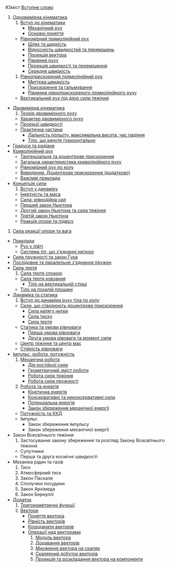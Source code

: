 #Зміст
[Вступне слово](book/vstupne_slovo.md)
1. [Одновимірна кінематика](book/chapter_1/1vstup.md)
   1. [Вступ до кінематики](book/chapter_1/1vstup.md)
       * [Механічний рух](book/chapter_1/2mehanichnii_ruh.md)
       * [Основні поняття](book/chapter_1/3osnovni_ponyattya.md)
   * [Рівномірний прямолінійний рух](book/chapter_1/4shlyah_ta_shv.md)
       * [Шлях та шидкість](book/chapter_1/4shlyah_ta_shv.md) 
       * [Вiдноснiсть швидкостей та перемiщень](book/chapter_1/5vidnosnist.md)
       * [Проекцiя вектора](book/chapter_1/6proektsiya_vektora.md)
       * [Рiвняння руху](book/chapter_1/7rivnyannya_ruhu.md) 
       * [Проекцiя швидкостi та перемiщення](book/chapter_1/8proektsiya.md)
       * [Середня швидкiсть](book/chapter_1/9serednya_shvidkist.md)
   1. [Рiвноприскорений прямолiнiйний рух](book/chapter_2/1rivnopriskorenii_ruh.md)
       * [Миттєва швидкiсть](book/chapter_2/2miteva_shvidkist.md)
       * [Прискорення та гальмування](book/chapter_2/3priskorennya.md)
       * [Рiвняння рiвноприскореного прямолiнiйного руху](book/chapter_2/4rivnyannya.md)
   * [Вертикальний рух пiд дiєю сили тяжiння](book/chapter_2/5vertikalnii.md)
* [Двовимірна кінематика](book/chapter_3/teorya_dvovimrnogo_ruhu.md)
  1. [Теорія двовимірного руху](book/chapter_3/teorya_dvovimrnogo_ruhu.md)
    * [Характер двовимірного руху](book/chapter_3/harakter_dvovimrnogo_ruhu.md)
    * [Проекції швидкості](book/chapter_3/proekts_shvidkost.md)
  * [Практична частина](book/chapter_3/praktichna_chastina.md)
    * [Дальність польоту, максимальна висота, час падіння](book/chapter_3/dalnst_polotu,_maksimalna_visota,_chas_padnnya.md)
    * [Тіло, що кинуте горизонтально](book/chapter_3/tilo,_scho_kinute_gorizontalno.md)
 * [Градуси та радіани](book/chapter_3/gradusi_ta_radani.md)
 * [Криволінійний рух](book/chapter_3/krivolninii_ruh.md)
   * [Тангенціальне та доцентрове прискорення](book/chapter_3/tangentsalne_ta_dotsentrove_priskorennya.md)
   * [Загальна характеристика криволінійного руху](book/chapter_3/zagalna_harakteristika_krivolninogo_ruhu.md)
   * [Рівномірний рух по колу](book/chapter_3/rvnomrnii_ruh_po_kolu.md)
   * [Виведення. Доцентрове прискорення (додатково)](book/chapter_3/vivedennya_dotsentrove_priskorennya_dodatkovo.md)
   * [Важливі приклади](book/chapter_3/vazhliv_prikladi.md)
* [Концепція сили](book/chapter_4/vstup_u_dinamku.md) 
  1. [Вступ у динаміку](book/chapter_4/vstup_u_dinamku.md)
  * [Інертність та маса](book/chapter_4/nertnst_ta_masa.md)
  * [Сила: рівнодійна сил](book/chapter_4/sila_rvnodina_sil.md)
  * [Перший закон Ньютона](book/chapter_4/pershii_zakon_nyutona.md)
  * [Другий закон Ньютона та сила тяжіння](book/chapter_4/drugii_zakon_nyutona_ta_sila_tyazhnnya.md)
  * [Третій закон Ньютона](book/chapter_4/treti_zakon_nyutona.md)
  * [Реакція опори та підвісу](book/chapter_4/reaktsiya_opori_ta_pidvisu.md)
 1. [Сила реакції опори та вага](book/chapter_4/sila_reakts_opori_ta_vaga.md)
 * [Приклади](book/chapter_4/prikladi.md)
    * [Рух у ліфті](book/chapter_4/ruh_u_lft.md)
    * [Система тіл, що з'єднанні ниткою](book/chapter_4/sistema_tl,_scho_zdnann_nitkoyu.md)
 * [Сила пружності та закон Гука](book/chapter_4/sila_pruzhnost_ta_zakon_guka.md)
  * [Послідовне та паралельне з'єднання пружин](book/chapter_4/posldovne_ta_paralelne_zdnannya_pruzhin.md)
* [Сила тертя](book/chapter_5/silatertya.md)
    1. [Сила тертя спокою](book/chapter_5/sila_tertya_spokoyu.md)
    * [Сила тертя ковзання](book/chapter_5/sila_tertya_kovzannya.md)
        * [Тiло на вертикальнiй стiнцi](book/chapter_5/tilo_na_vertikalnii_stintsi.md)
    * [Тiло на похилiй площинi](book/chapter_5/tilo_na_pohilii_ploschini.md)
* [Динамiка та статика](book/chapter_6/vstup_do_dinamiki_ruhu_tila_po_kolu.md)
    1. [Вступ до динамiки руху тiла по колу](book/chapter_6/vstup_do_dinamiki_ruhu_tila_po_kolu.md)
    * [Сили, що створюють доцентрове прискорення](book/chapter_6/sili,_scho_stvoryuyut_dotsentrove_priskorennya.md)
        * [Сила натягу нитки](book/chapter_6/sila_natyagu_nitki.md)
        * [Сила тиску](book/chapter_6/sila_tisku.md)
        * [Сила тертя](book/chapter_6/sila_tertya.md)
    * [Статика та умови рiвноваги](book/chapter_6/statika_ta_umovi_rivnovagi.md)
        * [Перша умова рiвноваги](book/chapter_6/persha_umova_rivnovagi.md)
        * [Друга умова рiвоваги та момент сили](book/chapter_6/druga_umova_rivovagi_ta_moment_sili.md)
    * [Центр тяжiння та центр мас](book/chapter_6/tsentr_tyazhinnya_ta_tsentr_mas.md)
    * [Стiйкiсть рiвноваги](book/chapter_6/stiikist_rivnovagi.md)
* [Iмпульс, робота, потужнiсть](book/chapter_7/impuls,_robota,_potuzhnist.md)
    1. [Механiчна робота](book/chapter_7/mehanichna_robota.md)
        * [Дiя постiйної сили](book/chapter_7/diya_postiino_sili.md)
        * [Геометричний змiст роботи](book/chapter_7/geometrichnii_zmist_roboti.md)
        * [Робота сили тяжiння](book/chapter_7/robota_sili_tyazhinnya.md)
        * [Робота сили пружностi](book/chapter_7/robota_sili_pruzhnosti.md)
    2. [Робота та енергiя](book/chapter_7/robota_ta_energiya.md)
        * [Кiнетична енергiя](book/chapter_7/kinetichna_energiya.md)
        * [Консервативнi та неконсервативнi сили](book/chapter_7/konservativni_ta_nekonservativni_sili.md)
        * [Потенцiальна енергiя](book/chapter_7/potentsialna_energiya.md)
        * [Закон збереження механiчної енергiї](book/chapter_7/zakon_zberezhennya_mehanichno_energi.md)
    * [Потужнiсть та ККД](book/chapter_7/potuzhnist_ta_kkd.md)
    * Iмпульс
         * Закон збереження iмпульсу
         * Закон збереження механiчної енергiї
* Закон Всесвітнього тяжіння
    1. Застосування закону збереження та розгляд Закону Всесвiтнього тяжiння
    * Супутники
    * Перша та друга космiчнi швидкостi
* Механіка рідин та газів
    1. Тиск
    2. Атмосферний тиск
    3. Закон Паскаля
    4. Сполученi посудини
    5. Закон Архiмеда
    6. Закон Бернуллi
* [Додаток](book/Add/trigonometry/trigonometry.md)
    1. [Тригонометричні функції](book/Add/trigonometry/trigonometry.md)
    2. [Вектори](book/Add/vector/vector1.md)
        * [Поняття вектора](book/Add/vector/vector1.md)
        * [Рівність векторів](book/Add/vector/vector2.md)
        * [Координати векторів](book/Add/vector/vector3.md)
        * [Операції над векторами](book/Add/vector/vector4.md)
            1. [Модуль вектора](book/Add/vector/vector4.md)
            2. [Додавання векторів](book/Add/vector/vector4.md)
            3. [Множення вектора на скаляр](book/Add/vector/vector4.md)
            4. [Скалярний добуток векторів](book/Add/vector/vector4.md)
            5. [Проекція та розкладання вектора на компоненти](book/Add/vector/vector4.md)
        